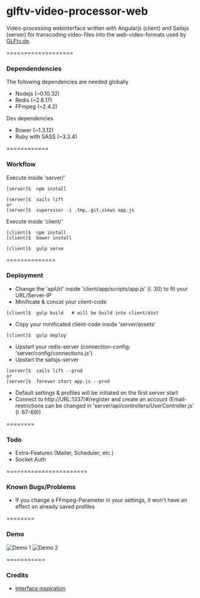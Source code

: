 glftv-video-processor-web
=========================

Video-processing webinterface written with Angularjs (client) and Sailsjs (server) for transcoding video-files into the web-video-formats used by [GLFtv.de](http://glftv.de/).


===================
### Dependendencies
The following dependencies are needed globally

* Nodejs (~0.10.32)
* Redis (~2.8.17)
* FFmpeg (~2.4.2)

Dev dependencies
* Bower (~1.3.12)
* Ruby with SASS (~3.3.4)


============
### Workflow

Execute inside 'server/'
```Shell
[server]$  npm install

[server]$  sails lift
or
[server]$  supervisor -i .tmp,.git,views app.js
```

Execute inside 'client/'
```Shell
[client]$  npm install
[client]$  bower install

[client]$  gulp serve
```

==============
### Deployment

* Change the 'apiUrl' inside 'client/app/scripts/app.js' (l. 30) to fit your URL/Server-IP
* Minificate & concat your client-code

```Shell
[client]$  gulp build   # will be build into client/dist
```

* Copy your minificated client-code inside 'server/assets'

```Shell
[client]$  gulp deploy
```

* Upstart your redis-server (connection-config: 'server/config/connections.js')
* Upstart the sailsjs-server

```Shell
[server]$  sails lift --prod
or
[server]$  forever start app.js --prod
```

* Default settings & profiles will be initiated on the first server start
* Connect to http://URL:1337/#/register and create an account (Email-restrictions can be changed in 'server/api/controllers/UserController.js' (l. 67-69))



========
### Todo

* Extra-Features (Mailer, Scheduler, etc.)
* Socket Auth


=======================
### Known Bugs/Problems

* If you change a FFmpeg-Parameter in your settings, it won't have an effect
  on already saved profiles

========
### Demo

![Demo 1](http://i.imgur.com/Q7aa8er.png)
![Demo 2](http://i.imgur.com/L2FLKno.png)


===========
### Credits

* [Interface inspiration](http://www.deviantart.com/art/Taskmanager-Admin-UI-408633695)
